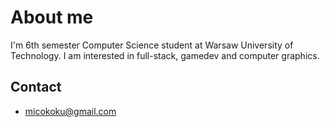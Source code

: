 # About me
I'm 6th semester Computer Science student at Warsaw University of Technology.
I am interested in full-stack, gamedev and computer graphics. 
## Contact 
- micokoku@gmail.com

